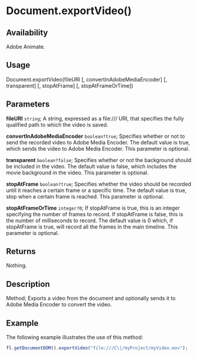 # Document.exportVideo()

## Availability

Adobe Animate.

## Usage

Document.exportVideo(fileURI [, convertInAdobeMediaEncoder] [, transparent] [, stopAtFrame] [, stopAtFrameOrTime])

## Parameters

**fileURI** `string`; A string, expressed as a file:/// URI, that specifies the fully qualified path to which the video is saved.

**convertInAdobeMediaEncoder** `boolean?true`; Specifies whether or not to send the recorded video to Adobe Media Encoder. The default value is true, which sends the video to Adobe Media Encoder. This parameter is optional.

**transparent** `boolean?false`; Specifies whether or not the background should be included in the video. The default value is false, which includes the movie background in the video. This parameter is optional.

**stopAtFrame** `boolean?true`; Specifies whether the video should be recorded until it reaches a certain frame or a specific time. The default value is true, stop when a certain frame is reached. This parameter is optional.

**stopAtFrameOrTime** `integer?0`; If stopAtFrame is true, this is an integer specifying the number of frames to record. If stopAtFrame is false, this is the number of milliseconds to record. The default value is 0 which, if stopAtFrame is true, will record all the frames in the main timeline. This parameter is optional.

## Returns

Nothing.

## Description

Method; Exports a video from the document and optionally sends it to Adobe Media Encoder to convert the video.

## Example

The following example illustrates the use of this method:

```javascript
fl.getDocumentDOM().exportVideo("file:///C\|/myProject/myVideo.mov");
```
